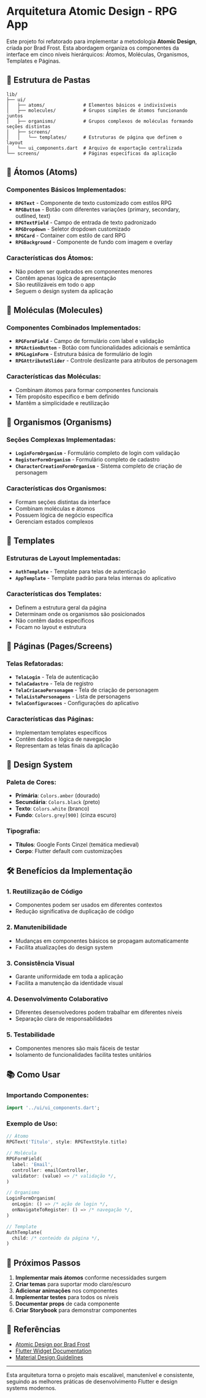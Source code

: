 # Arquitetura Atomic Design - RPG App

Este projeto foi refatorado para implementar a metodologia **Atomic Design**, criada por Brad Frost. Esta abordagem organiza os componentes da interface em cinco níveis hierárquicos: Átomos, Moléculas, Organismos, Templates e Páginas.

## 📁 Estrutura de Pastas

```
lib/
├── ui/
│   ├── atoms/              # Elementos básicos e indivisíveis
│   ├── molecules/          # Grupos simples de átomos funcionando juntos
│   ├── organisms/          # Grupos complexos de moléculas formando seções distintas
│   ├── screens/
│   │   └── templates/      # Estruturas de página que definem o layout
│   └── ui_components.dart  # Arquivo de exportação centralizada
└── screens/                # Páginas específicas da aplicação
```

## 🔬 Átomos (Atoms)

### Componentes Básicos Implementados:

- **`RPGText`** - Componente de texto customizado com estilos RPG
- **`RPGButton`** - Botão com diferentes variações (primary, secondary, outlined, text)
- **`RPGTextField`** - Campo de entrada de texto padronizado
- **`RPGDropdown`** - Seletor dropdown customizado
- **`RPGCard`** - Container com estilo de card RPG
- **`RPGBackground`** - Componente de fundo com imagem e overlay

### Características dos Átomos:
- Não podem ser quebrados em componentes menores
- Contêm apenas lógica de apresentação
- São reutilizáveis em todo o app
- Seguem o design system da aplicação

## 🧪 Moléculas (Molecules)

### Componentes Combinados Implementados:

- **`RPGFormField`** - Campo de formulário com label e validação
- **`RPGActionButton`** - Botão com funcionalidades adicionais e semântica
- **`RPGLoginForm`** - Estrutura básica de formulário de login
- **`RPGAttributeSlider`** - Controle deslizante para atributos de personagem

### Características das Moléculas:
- Combinam átomos para formar componentes funcionais
- Têm propósito específico e bem definido
- Mantêm a simplicidade e reutilização

## 🦠 Organismos (Organisms)

### Seções Complexas Implementadas:

- **`LoginFormOrganism`** - Formulário completo de login com validação
- **`RegisterFormOrganism`** - Formulário completo de cadastro
- **`CharacterCreationFormOrganism`** - Sistema completo de criação de personagem

### Características dos Organismos:
- Formam seções distintas da interface
- Combinam moléculas e átomos
- Possuem lógica de negócio específica
- Gerenciam estados complexos

## 📄 Templates

### Estruturas de Layout Implementadas:

- **`AuthTemplate`** - Template para telas de autenticação
- **`AppTemplate`** - Template padrão para telas internas do aplicativo

### Características dos Templates:
- Definem a estrutura geral da página
- Determinam onde os organismos são posicionados
- Não contêm dados específicos
- Focam no layout e estrutura

## 📱 Páginas (Pages/Screens)

### Telas Refatoradas:

- **`TelaLogin`** - Tela de autenticação
- **`TelaCadastro`** - Tela de registro
- **`TelaCriacaoPersonagem`** - Tela de criação de personagem
- **`TelaListaPersonagens`** - Lista de personagens
- **`TelaConfiguracoes`** - Configurações do aplicativo

### Características das Páginas:
- Implementam templates específicos
- Contêm dados e lógica de navegação
- Representam as telas finais da aplicação

## 🎨 Design System

### Paleta de Cores:
- **Primária**: `Colors.amber` (dourado)
- **Secundária**: `Colors.black` (preto)
- **Texto**: `Colors.white` (branco)
- **Fundo**: `Colors.grey[900]` (cinza escuro)

### Tipografia:
- **Títulos**: Google Fonts Cinzel (temática medieval)
- **Corpo**: Flutter default com customizações

## 🛠️ Benefícios da Implementação

### 1. **Reutilização de Código**
- Componentes podem ser usados em diferentes contextos
- Redução significativa de duplicação de código

### 2. **Manutenibilidade**
- Mudanças em componentes básicos se propagam automaticamente
- Facilita atualizações do design system

### 3. **Consistência Visual**
- Garante uniformidade em toda a aplicação
- Facilita a manutenção da identidade visual

### 4. **Desenvolvimento Colaborativo**
- Diferentes desenvolvedores podem trabalhar em diferentes níveis
- Separação clara de responsabilidades

### 5. **Testabilidade**
- Componentes menores são mais fáceis de testar
- Isolamento de funcionalidades facilita testes unitários

## 📚 Como Usar

### Importando Componentes:
```dart
import '../ui/ui_components.dart';
```

### Exemplo de Uso:
```dart
// Átomo
RPGText('Título', style: RPGTextStyle.title)

// Molécula
RPGFormField(
  label: 'Email',
  controller: emailController,
  validator: (value) => /* validação */,
)

// Organismo
LoginFormOrganism(
  onLogin: () => /* ação de login */,
  onNavigateToRegister: () => /* navegação */,
)

// Template
AuthTemplate(
  child: /* conteúdo da página */,
)
```

## 🎯 Próximos Passos

1. **Implementar mais átomos** conforme necessidades surgem
2. **Criar temas** para suportar modo claro/escuro
3. **Adicionar animações** nos componentes
4. **Implementar testes** para todos os níveis
5. **Documentar props** de cada componente
6. **Criar Storybook** para demonstrar componentes

## 📖 Referências

- [Atomic Design por Brad Frost](https://bradfrost.com/blog/post/atomic-web-design/)
- [Flutter Widget Documentation](https://flutter.dev/docs)
- [Material Design Guidelines](https://material.io/design)

---

Esta arquitetura torna o projeto mais escalável, manutenível e consistente, seguindo as melhores práticas de desenvolvimento Flutter e design systems modernos.
